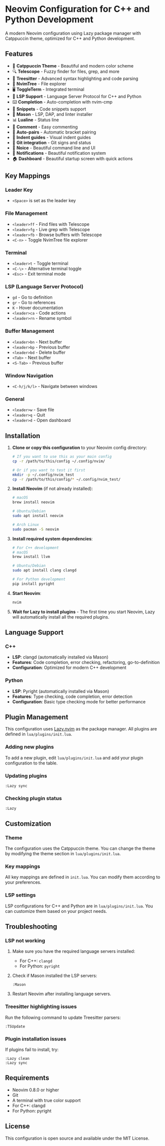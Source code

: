 # Neovim Configuration for C++ and Python Development

A modern Neovim configuration using Lazy package manager with Catppuccin theme, optimized for C++ and Python development.

## Features

- 🎨 **Catppuccin Theme** - Beautiful and modern color scheme
- 🔍 **Telescope** - Fuzzy finder for files, grep, and more
- 🌳 **Treesitter** - Advanced syntax highlighting and code parsing
- 📁 **NvimTree** - File explorer
- 🖥️ **ToggleTerm** - Integrated terminal
- 🚀 **LSP Support** - Language Server Protocol for C++ and Python
- ⌨️ **Completion** - Auto-completion with nvim-cmp
- 📝 **Snippets** - Code snippets support
- 🔧 **Mason** - LSP, DAP, and linter installer
- 📊 **Lualine** - Status line
- 💬 **Comment** - Easy commenting
- 🔗 **Auto-pairs** - Automatic bracket pairing
- 📏 **Indent guides** - Visual indent guides
- 🐙 **Git integration** - Git signs and status
- 🎯 **Noice** - Beautiful command line and UI
- 🔔 **Notifications** - Beautiful notification system
- 🏠 **Dashboard** - Beautiful startup screen with quick actions

## Key Mappings

### Leader Key
- `<Space>` is set as the leader key

### File Management
- `<leader>ff` - Find files with Telescope
- `<leader>fg` - Live grep with Telescope
- `<leader>fb` - Browse buffers with Telescope
- `<C-n>` - Toggle NvimTree file explorer

### Terminal
- `<leader>t` - Toggle terminal
- `<C-\>` - Alternative terminal toggle
- `<Esc>` - Exit terminal mode

### LSP (Language Server Protocol)
- `gd` - Go to definition
- `gr` - Go to references
- `K` - Hover documentation
- `<leader>ca` - Code actions
- `<leader>rn` - Rename symbol

### Buffer Management
- `<leader>bn` - Next buffer
- `<leader>bp` - Previous buffer
- `<leader>bd` - Delete buffer
- `<Tab>` - Next buffer
- `<S-Tab>` - Previous buffer

### Window Navigation
- `<C-h/j/k/l>` - Navigate between windows

### General
- `<leader>w` - Save file
- `<leader>q` - Quit
- `<leader>d` - Open dashboard

## Installation

1. **Clone or copy this configuration** to your Neovim config directory:
   ```bash
   # If you want to use this as your main config
   cp -r /path/to/this/config ~/.config/nvim/
   
   # Or if you want to test it first
   mkdir -p ~/.config/nvim_test
   cp -r /path/to/this/config/* ~/.config/nvim_test/
   ```

2. **Install Neovim** (if not already installed):
   ```bash
   # macOS
   brew install neovim
   
   # Ubuntu/Debian
   sudo apt install neovim
   
   # Arch Linux
   sudo pacman -S neovim
   ```

3. **Install required system dependencies**:
   ```bash
   # For C++ development
   # macOS
   brew install llvm
   
   # Ubuntu/Debian
   sudo apt install clang clangd
   
   # For Python development
   pip install pyright
   ```

4. **Start Neovim**:
   ```bash
   nvim
   ```

5. **Wait for Lazy to install plugins** - The first time you start Neovim, Lazy will automatically install all the required plugins.

## Language Support

### C++
- **LSP**: clangd (automatically installed via Mason)
- **Features**: Code completion, error checking, refactoring, go-to-definition
- **Configuration**: Optimized for modern C++ development

### Python
- **LSP**: Pyright (automatically installed via Mason)
- **Features**: Type checking, code completion, error detection
- **Configuration**: Basic type checking mode for better performance

## Plugin Management

This configuration uses [Lazy.nvim](https://github.com/folke/lazy.nvim) as the package manager. All plugins are defined in `lua/plugins/init.lua`.

### Adding new plugins
To add a new plugin, edit `lua/plugins/init.lua` and add your plugin configuration to the table.

### Updating plugins
```vim
:Lazy sync
```

### Checking plugin status
```vim
:Lazy
```

## Customization

### Theme
The configuration uses the Catppuccin theme. You can change the theme by modifying the theme section in `lua/plugins/init.lua`.

### Key mappings
All key mappings are defined in `init.lua`. You can modify them according to your preferences.

### LSP settings
LSP configurations for C++ and Python are in `lua/plugins/init.lua`. You can customize them based on your project needs.

## Troubleshooting

### LSP not working
1. Make sure you have the required language servers installed:
   - For C++: `clangd`
   - For Python: `pyright`

2. Check if Mason installed the LSP servers:
   ```vim
   :Mason
   ```

3. Restart Neovim after installing language servers.

### Treesitter highlighting issues
Run the following command to update Treesitter parsers:
```vim
:TSUpdate
```

### Plugin installation issues
If plugins fail to install, try:
```vim
:Lazy clean
:Lazy sync
```

## Requirements

- Neovim 0.8.0 or higher
- Git
- A terminal with true color support
- For C++: clangd
- For Python: pyright

## License

This configuration is open source and available under the MIT License. 